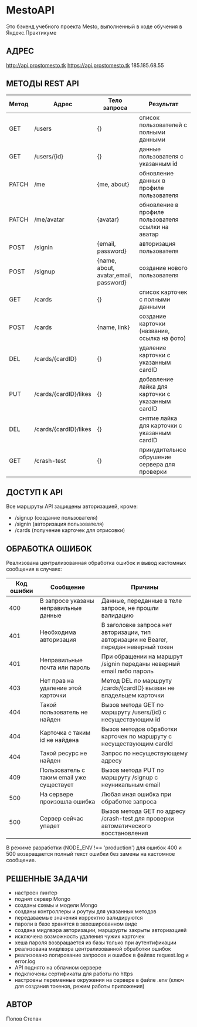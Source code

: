 MestoAPI
=============================
Это бэкенд учебного проекта Mesto,
выполненный в ходе обучения в Яндекс.Практикуме


АДРЕС
-----------
http://api.prostomesto.tk
https://api.prostomesto.tk
185.185.68.55


МЕТОДЫ REST API
-----------

| **Метод**  | **Адрес**           	|  **Тело запроса**			              |  **Результат**                                        |
|------------|--------------------------|-----------------------------------------------------|-------------------------------------------------------|
|   GET      |   /users            	|  {} 						      |  список пользователей с полными данными               |
|   GET      |   /users/{id}       	|  {} 						      |  данные пользователя с указанным id                   |
|   PATCH    |   /me               	|  {me, about} 					      |  обновление данных в профиле пользователя             |
|   PATCH    |   /me/avatar        	|  {avatar} 	  				      |  обновление в профиле пользователя ссылки на аватар   |
|   POST     |   /signin           	|  {email, password}				      |  авторизация пользователя			      |
|   POST     |   /signup	   	|  {name, about, avatar,email, password}	      |  создание нового пользователя			      |
|   GET	     |   /cards			|  {}						      |  список карточек с полными данными		      |
|   POST     |   /cards		   	|  {name, link}					      |  создание карточки (название, ссылка на фото)	      |
|   DEL      |   /cards/{cardID}   	|  {}						      |  удаление карточки с указанным cardID		      |
|   PUT	     |   /cards/{cardID}/likes  |  {}						      |  добавление лайка для карточки с указанным cardID     |
|   DEL	     |   /cards/{cardID}/likes  |  {}						      |  снятие лайка для карточки с указанным cardID	      |
|   GET	     |   /crash-test	        |  {}						      |  принудительное обрушение сервера для проверки	      |


ДОСТУП К API
-----------
Все маршруты API защищены авторизацией, кроме:
- /signup (создание пользователя)
- /signin (авторизация пользователя)
- /cards (получение карточек для отрисовки)

ОБРАБОТКА ОШИБОК
-----------
Реализована централизованная обработка ошибок и вывод кастомных сообщения в случаях:

| **Код ошибки**  |  **Сообщение**                        	|  **Причины**    		                 					   |  
|-----------------|---------------------------------------------|------------------------------------------------------------------------------------------|
|   400	          |  В запросе указаны неправильные данные	|  Данные, переданные в теле запросе, не прошли валидацию 				   |
|   401           |  Необходима авторизация               	|  В заголовке запроса нет авторизации, тип авторизации не Bearer, передан неверный токен  |
|   401           |  Неправильные почта или пароль        	|  При обращении на маршрут /signin переданы неверный email либо пароль 		   |
|   403           |  Нет прав на удаление этой карточки   	|  Метод DEL по маршруту /cards/{cardID} вызван не владельцем карточки  	 	   |
|   404           |  Такой пользователь не найден         	|  Вызов метода GET по маршруту /users/{id} с несуществующим id	   		 	   |
|   404           |  Карточка с таким id не найдена       	|  Вызов методов обработки карточек по маршруту с несуществующим cardId   	 	   |
|   404           |  Такой ресурс не найден		       	|  Запрос по несуществующему адресу					   	 	   |
|   409           |  Пользователь с таким email уже существует 	|  Вызов метода PUT по маршруту /signup с неуникальным email		  	 	   |
|   500           |  На сервере произошла ошибка       	  	|  Любая иная ошибка при обработке запроса				 	 	   |
|   500           |  Сервер сейчас упадет       	  	|  Вызов метода GET по адресу /crash-test для проверки автоматического восстановления	   |

В режиме разработки (NODE_ENV !== 'production') для ошибок 400 и 500 возвращается полный текст ошибки без замены на кастомное сообщение.


РЕШЕННЫЕ ЗАДАЧИ
-----------
- настроен линтер
- поднят сервер Mongo
- созданы схемы и модели Mongo
- созданы контроллеры и роутуы для указанных методов
- передаваемые значения корректно валидируются
- пароли в базе хранятся в захешированном виде
- создана мидлвэра авторизации, маршрурты закрыты авториазцией
- исключена возможность удаления чужих карточек
- хеша пароля возвращается из базы только при аутентификации
- реализована мидлвэра централизованной обработки ошибок
- реализовано логирование запросов и ошибок в файлах request.log и error.log
- API поднято на облачном сервере
- подключены сертификаты для работы по https
- настроены переменные окружения на сервере в файле .env (ключ для создания токенов, режим работы приложения)


АВТОР
-----------
Попов Степан
